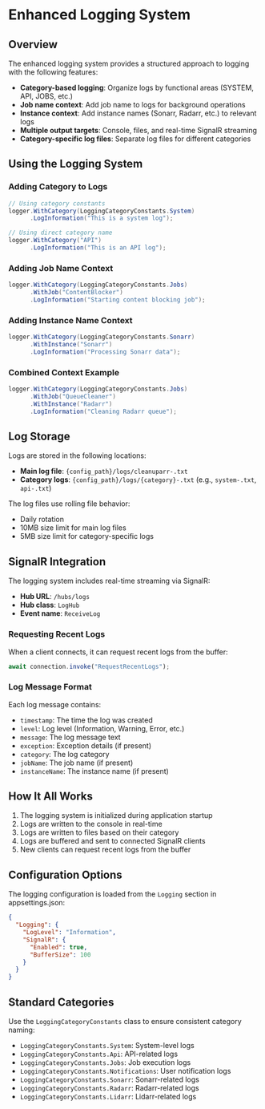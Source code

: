 # Enhanced Logging System

## Overview

The enhanced logging system provides a structured approach to logging with the following features:

- **Category-based logging**: Organize logs by functional areas (SYSTEM, API, JOBS, etc.)
- **Job name context**: Add job name to logs for background operations
- **Instance context**: Add instance names (Sonarr, Radarr, etc.) to relevant logs
- **Multiple output targets**: Console, files, and real-time SignalR streaming
- **Category-specific log files**: Separate log files for different categories

## Using the Logging System

### Adding Category to Logs

```csharp
// Using category constants
logger.WithCategory(LoggingCategoryConstants.System)
      .LogInformation("This is a system log");

// Using direct category name
logger.WithCategory("API")
      .LogInformation("This is an API log");
```

### Adding Job Name Context

```csharp
logger.WithCategory(LoggingCategoryConstants.Jobs)
      .WithJob("ContentBlocker")
      .LogInformation("Starting content blocking job");
```

### Adding Instance Name Context

```csharp
logger.WithCategory(LoggingCategoryConstants.Sonarr)
      .WithInstance("Sonarr")
      .LogInformation("Processing Sonarr data");
```

### Combined Context Example

```csharp
logger.WithCategory(LoggingCategoryConstants.Jobs)
      .WithJob("QueueCleaner")
      .WithInstance("Radarr")
      .LogInformation("Cleaning Radarr queue");
```

## Log Storage

Logs are stored in the following locations:

- **Main log file**: `{config_path}/logs/cleanuparr-.txt`
- **Category logs**: `{config_path}/logs/{category}-.txt` (e.g., `system-.txt`, `api-.txt`)

The log files use rolling file behavior:
- Daily rotation
- 10MB size limit for main log files
- 5MB size limit for category-specific logs

## SignalR Integration

The logging system includes real-time streaming via SignalR:

- **Hub URL**: `/hubs/logs`
- **Hub class**: `LogHub`
- **Event name**: `ReceiveLog`

### Requesting Recent Logs

When a client connects, it can request recent logs from the buffer:

```javascript
await connection.invoke("RequestRecentLogs");
```

### Log Message Format

Each log message contains:
- `timestamp`: The time the log was created
- `level`: Log level (Information, Warning, Error, etc.)
- `message`: The log message text
- `exception`: Exception details (if present)
- `category`: The log category
- `jobName`: The job name (if present)
- `instanceName`: The instance name (if present)

## How It All Works

1. The logging system is initialized during application startup
2. Logs are written to the console in real-time
3. Logs are written to files based on their category
4. Logs are buffered and sent to connected SignalR clients
5. New clients can request recent logs from the buffer

## Configuration Options

The logging configuration is loaded from the `Logging` section in appsettings.json:

```json
{
  "Logging": {
    "LogLevel": "Information",
    "SignalR": {
      "Enabled": true,
      "BufferSize": 100
    }
  }
}
```

## Standard Categories

Use the `LoggingCategoryConstants` class to ensure consistent category naming:

- `LoggingCategoryConstants.System`: System-level logs
- `LoggingCategoryConstants.Api`: API-related logs
- `LoggingCategoryConstants.Jobs`: Job execution logs
- `LoggingCategoryConstants.Notifications`: User notification logs
- `LoggingCategoryConstants.Sonarr`: Sonarr-related logs
- `LoggingCategoryConstants.Radarr`: Radarr-related logs
- `LoggingCategoryConstants.Lidarr`: Lidarr-related logs
